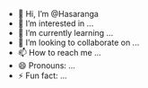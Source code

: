 - 👋 Hi, I’m @Hasaranga
- 👀 I’m interested in ...
- 🌱 I’m currently learning ...
- 💞️ I’m looking to collaborate on ...
- 📫 How to reach me ...
- 😄 Pronouns: ...
- ⚡ Fun fact: ...

<!---
KaviduHasaranga/KaviduHasaranga is a ✨ special ✨ repository because its `README.md` (this file) appears on your GitHub profile.
You can click the Preview link to take a look at your changes.
--->
